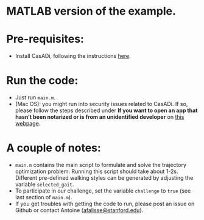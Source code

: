 MATLAB version of the example.
==============================

# Pre-requisites:
- Install CasADi, following the instructions [here](https://web.casadi.org/get/).

# Run the code:
- Just run `main.m`.
- (Mac OS): you might run into security issues related to CasADi. If so, please follow the steps described under **If you want to open an app that hasn’t been notarized or is from an unidentified developer** on [this webpage](https://support.apple.com/en-us/HT202491).


# A couple of notes:
- `main.m` contains the main script to formulate and solve the trajectory optimization problem. Running this script should take about 1-2s. Different pre-defined walking styles can be generated by adjusting the variable `selected_gait`.
- To participate in our challenge, set the variable `challenge` to `true` (see last section of `main.m`).
- If you get troubles with getting the code to run, please post an issue on Github or contact Antoine (afalisse@stanford.edu).
